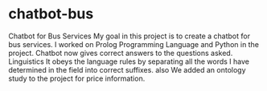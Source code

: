# chatbot-bus
Chatbot for Bus Services
My goal in this project is to create a chatbot for bus services. I worked on Prolog Programming Language and Python in the project.
Chatbot now gives correct answers to the questions asked.
Linguistics
It obeys the language rules by separating all the words I have determined in the field into correct suffixes.
also
We added an ontology study to the project for price information.
